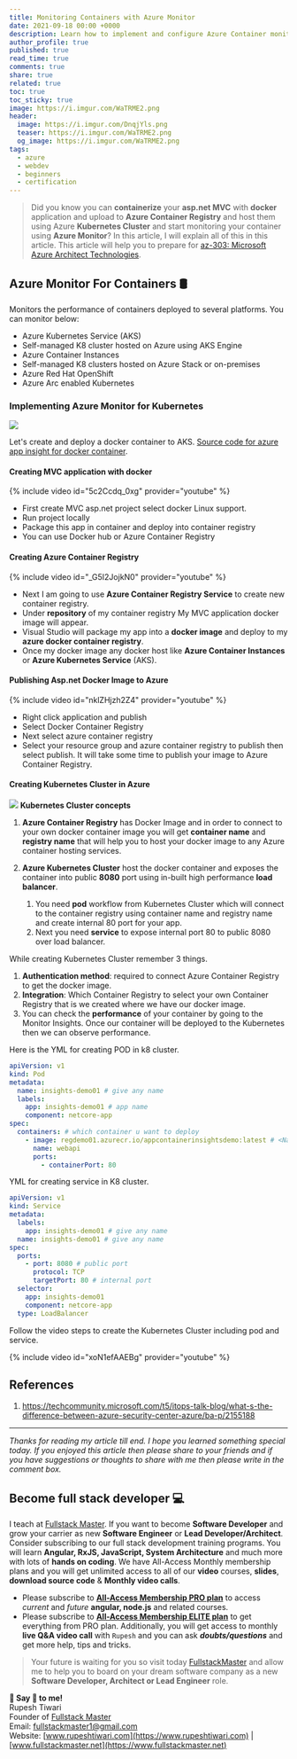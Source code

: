 ```yaml
---
title: Monitoring Containers with Azure Monitor
date: 2021-09-18 00:00 +0000
description: Learn how to implement and configure Azure Container monitoring with examples and guided videos.
author_profile: true
published: true
read_time: true
comments: true
share: true
related: true
toc: true
toc_sticky: true
image: https://i.imgur.com/WaTRME2.png
header:
  image: https://i.imgur.com/DnqjYls.png
  teaser: https://i.imgur.com/WaTRME2.png
  og_image: https://i.imgur.com/WaTRME2.png
tags:
  - azure
  - webdev
  - beginners
  - certification
---
```


> Did you know you can **containerize** your **asp.net MVC** with **docker** application and upload to **Azure Container Registry** and host them using Azure **Kubernetes Cluster** and start monitoring your container using **Azure Monitor**? In this article, I will explain all of this in this article. This article will help you to prepare for [az-303: Microsoft Azure Architect Technologies](https://docs.microsoft.com/en-us/learn/certifications/exams/az-303).

## Azure Monitor For Containers 🛢️

Monitors the performance of containers deployed to several platforms.
You can monitor below:

- Azure Kubernetes Service (AKS)
- Self-managed K8 cluster hosted on Azure using AKS Engine
- Azure Container Instances
- Self-managed K8 clusters hosted on Azure Stack or on-premises
- Azure Red Hat OpenShift
- Azure Arc enabled Kubernetes

### Implementing Azure Monitor for Kubernetes

![](https://imgur.com/vG39wgW.png)

Let's create and deploy a docker container to AKS. [Source code for azure app insight for docker container](https://github.com/rupeshtiwari/azure-app-container-insights-demo).

#### Creating MVC application with docker

{% include video id="5c2Ccdq_0xg" provider="youtube" %}

- First create MVC asp.net project select docker Linux support.
- Run project locally
- Package this app in container and deploy into container registry
- You can use Docker hub or Azure Container Registry

#### Creating Azure Container Registry

{% include video id="_G5I2JojkN0" provider="youtube" %}

- Next I am going to use **Azure Container Registry Service** to create new container registry.
- Under **repository** of my container registry My MVC application docker image will appear.
- Visual Studio will package my app into a **docker image** and deploy to my **azure docker container registry**.
- Once my docker image any docker host like **Azure Container Instances** or **Azure Kubernetes Service** (AKS).

#### Publishing Asp.net Docker Image to Azure

{% include video id="nklZHjzh2Z4" provider="youtube" %}

- Right click application and publish
- Select Docker Container Registry
- Next select azure container registry
- Select your resource group and azure container registry to publish then select publish. It will take some time to publish your image to Azure Container Registry.

#### Creating Kubernetes Cluster in Azure

![](https://imgur.com/Ov87oEs.png)
**Kubernetes Cluster concepts**

1. **Azure Container Registry** has Docker Image and in order to connect to your own docker container image you will get **container name** and **registry name** that will help you to host your docker image to any Azure container hosting services.

2. **Azure Kubernetes Cluster** host the docker container and exposes the container into public **8080** port using in-built high performance **load balancer**.
   1. You need **pod** workflow from Kubernetes Cluster which will connect to the container registry using container name and registry name and create internal 80 port for your app.
   2. Next you need **service** to expose internal port 80 to public 8080 over load balancer.

While creating Kubernetes Cluster remember 3 things.

1. **Authentication method**: required to connect Azure Container Registry to get the docker image.
2. **Integration**: Which Container Registry to select your own Container Registry that is we created where we have our docker image.
3. You can check the **performance** of your container by going to the Monitor Insights. Once our container will be deployed to the Kubernetes then we can observe performance.

Here is the YML for creating POD in k8 cluster.

```yaml
apiVersion: v1
kind: Pod
metadata:
  name: insights-demo01 # give any name
  labels:
    app: insights-demo01 # app name
    component: netcore-app
spec:
  containers: # which container u want to deploy
    - image: regdemo01.azurecr.io/appcontainerinsightsdemo:latest # <NameOfTheContainerRegistry>/<NAMEofTheDockerContainer>:latest
      name: webapi
      ports:
        - containerPort: 80
```

YML for creating service in K8 cluster.

```yaml
apiVersion: v1
kind: Service
metadata:
  labels:
    app: insights-demo01 # give any name
  name: insights-demo01 # give any name
spec:
  ports:
    - port: 8080 # public port
      protocol: TCP
      targetPort: 80 # internal port
  selector:
    app: insights-demo01
    component: netcore-app
  type: LoadBalancer
```

Follow the video steps to create the Kubernetes Cluster including pod and service.

{% include video id="xoN1efAAEBg" provider="youtube" %}

## References

1. https://techcommunity.microsoft.com/t5/itops-talk-blog/what-s-the-difference-between-azure-security-center-azure/ba-p/2155188

---

_Thanks for reading my article till end. I hope you learned something special today. If you enjoyed this article then please share to your friends and if you have suggestions or thoughts to share with me then please write in the comment box._

## Become full stack developer 💻

I teach at [Fullstack Master](https://www.fullstackmaster.net). If you want to become **Software Developer** and grow your carrier as new **Software Engineer** or **Lead Developer/Architect**. Consider subscribing to our full stack development training programs. You will learn **Angular, RxJS, JavaScript, System Architecture** and much more with lots of **hands on coding**. We have All-Access Monthly membership plans and you will get unlimited access to all of our **video** courses, **slides**, **download source code** & **Monthly video calls**.

- Please subscribe to **[All-Access Membership PRO plan](https://www.fullstackmaster.net/pro)** to access _current_ and _future_ **angular, node.js** and related courses.
- Please subscribe to **[All-Access Membership ELITE plan](https://www.fullstackmaster.net/elite)** to get everything from PRO plan. Additionally, you will get access to monthly **live Q&A video call** with `Rupesh` and you can ask **_doubts/questions_** and get more help, tips and tricks.

> Your future is waiting for you so visit today [FullstackMaster](www.fullstackmaster.net) and allow me to help you to board on your dream software company as a new **Software Developer, Architect or Lead Engineer** role.

**💖 Say 👋 to me!**
<br>Rupesh Tiwari
<br>Founder of [Fullstack Master](https://www.fullstackmaster.net)
<br>Email: <a href="mailto:fullstackmaster1@gmail.com?subject=Hi">fullstackmaster1@gmail.com</a>
<br>Website: [www.rupeshtiwari.com](https://www.rupeshtiwari.com) | [www.fullstackmaster.net](https://www.fullstackmaster.net)
